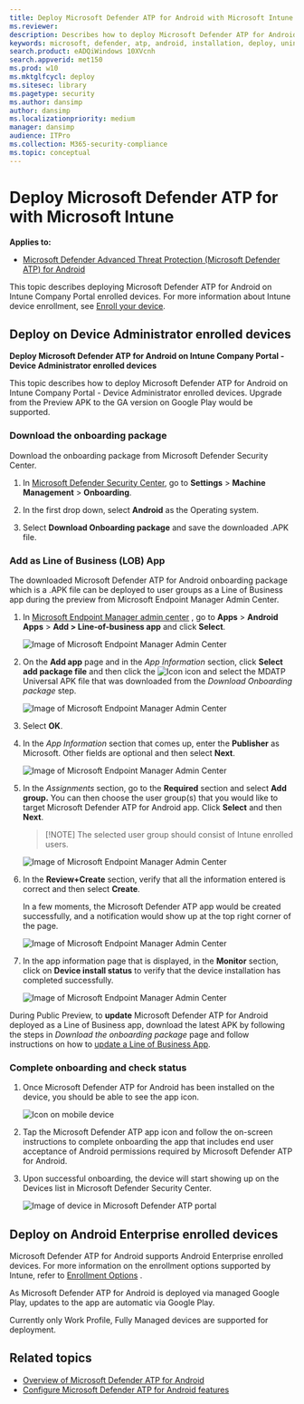 ```yaml
---
title: Deploy Microsoft Defender ATP for Android with Microsoft Intune
ms.reviewer:
description: Describes how to deploy Microsoft Defender ATP for Android with Microsoft Intune
keywords: microsoft, defender, atp, android, installation, deploy, uninstallation,
search.product: eADQiWindows 10XVcnh
search.appverid: met150
ms.prod: w10
ms.mktglfcycl: deploy
ms.sitesec: library
ms.pagetype: security
ms.author: dansimp
author: dansimp
ms.localizationpriority: medium
manager: dansimp
audience: ITPro
ms.collection: M365-security-compliance
ms.topic: conceptual
---
```


# Deploy Microsoft Defender ATP for with Microsoft Intune 
**Applies to:**

- [Microsoft Defender Advanced Threat Protection (Microsoft Defender ATP) for Android](microsoft-defender-atp-android.md)

This topic describes deploying Microsoft Defender ATP for Android on Intune
Company Portal enrolled devices. For more information about Intune device enrollment, see  [Enroll your
device](https://microsoft.sharepoint.com/teams/WDATPIndia/Shared%20Documents/General/PM%20Docs/External%20Documentation/aka.ms/enrollAndroid).

## Deploy on Device Administrator enrolled devices

**Deploy Microsoft Defender ATP for Android on Intune Company Portal - Device
Administrator enrolled devices**

This topic describes how to deploy Microsoft Defender ATP for Android on Intune Company Portal - Device Administrator enrolled devices. Upgrade from the Preview APK to the GA version on Google Play would be supported.

### Download the onboarding package

Download the onboarding package from Microsoft Defender Security Center.

1. In [Microsoft Defender Security
Center](https://microsoft.sharepoint.com/teams/WDATPIndia/Shared%20Documents/General/PM%20Docs/External%20Documentation/securitycenter.microsoft.com), go to **Settings** \> **Machine Management** \> **Onboarding**.

2. In the first drop down, select **Android** as the Operating system.

3. Select **Download Onboarding package** and save the downloaded .APK file.

### Add as Line of Business (LOB) App

The downloaded Microsoft Defender ATP for Android onboarding package which is a
.APK file can be deployed to user groups as a Line of Business app during the
preview from Microsoft Endpoint Manager Admin Center.

1. In [Microsoft Endpoint Manager admin
center](https://go.microsoft.com/fwlink/?linkid=2109431) , go to **Apps** \>
**Android Apps** \> **Add \> Line-of-business app** and click **Select**.

    ![Image of Microsoft Endpoint Manager Admin Center](images/eba67e1a3adfec2c77c35a34cb030fba.png)


2. On the **Add app** page and in the *App Information* section, click **Select
add package file** and then click the ![Icon](images/1a62eac0222a9ba3c2fd62744bece76e.png) icon and select the MDATP Universal APK file that was downloaded from the *Download Onboarding package* step.

    ![Image of Microsoft Endpoint Manager Admin Center](images/e78d36e06495c2f70eb14230de6f7429.png)


3. Select **OK**.

4. In the *App Information* section that comes up, enter the **Publisher** as
Microsoft. Other fields are optional and then select **Next**.

    ![Image of Microsoft Endpoint Manager Admin Center](images/190a979ec5b6a8f57c9067fe1304cda8.png)

5. In the *Assignments* section, go to the **Required** section and select **Add
group.** You can then choose the user group(s) that you would like to target
Microsoft Defender ATP for Android app. Click **Select** and then **Next**.

    >[!NOTE] The selected user group should consist of Intune enrolled users.

    ![Image of Microsoft Endpoint Manager Admin Center](images/363bf30f7d69a94db578e8af0ddd044b.png)


6. In the **Review+Create** section, verify that all the information entered is
correct and then select **Create**.

    In a few moments, the Microsoft Defender ATP app would be created successfully,
and a notification would show up at the top right corner of the page.

    ![Image of Microsoft Endpoint Manager Admin Center](images/86cbe56f88bb6e93e9c63303397fc24f.png)


7. In the app information page that is displayed, in the **Monitor** section,
click on **Device install status** to verify that the device installation has
completed successfully.

    ![Image of Microsoft Endpoint Manager Admin Center](images/513cf5d59eaaef5d2b5bc122715b5844.png)


During Public Preview, to **update** Microsoft Defender ATP for Android deployed
as a Line of Business app, download the latest APK by following the steps in
*Download the onboarding package* page and follow instructions on how to [update
a Line of Business
App](https://docs.microsoft.com/mem/intune/apps/lob-apps-android#step-5-update-a-line-of-business-app).

### Complete onboarding and check status

1. Once Microsoft Defender ATP for Android has been installed on the device, you
should be able to see the app icon.

    ![Icon on mobile device](images/7cf9311ad676ec5142002a4d0c2323ca.jpg)

2. Tap the Microsoft Defender ATP app icon and follow the on-screen instructions
to complete onboarding the app that includes end user acceptance of Android
permissions required by Microsoft Defender ATP for Android.

3. Upon successful onboarding, the device will start showing up on the Devices
list in Microsoft Defender Security Center.

    ![Image of device in Microsoft Defender ATP portal](images/9fe378a1dce0f143005c3aa53d8c4f51.png)

## Deploy on Android Enterprise enrolled devices

Microsoft Defender ATP for Android supports Android Enterprise enrolled devices.
For more information on the enrollment options supported by Intune, refer to
[Enrollment
Options](https://docs.microsoft.com/mem/intune/enrollment/android-enroll) .

As Microsoft Defender ATP for Android is deployed via managed Google Play,
updates to the app are automatic via Google Play.

Currently only Work Profile, Fully Managed devices are supported for deployment.

## Related topics
- [Overview of Microsoft Defender ATP for Android](microsoft-defender-atp-android.md)
- [Configure Microsoft Defender ATP for Android features](android-configure.md)